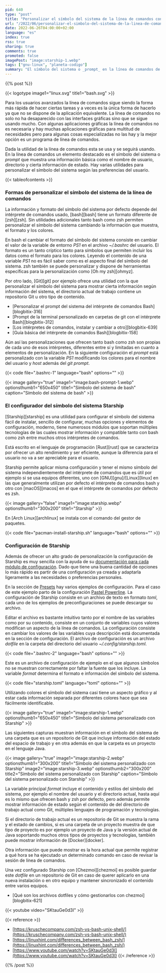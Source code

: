 ```yaml
---
pid: 640
type: "post"
title: "Personalizar el símbolo del sistema de la línea de comandos con Starship"
url: "/2022/06/personalizar-el-simbolo-del-sistema-de-la-linea-de-comandos-con-starship/"
date: 2022-06-26T04:00:00+02:00
language: "es"
index: true
rss: true
sharing: true
comments: true
promoted: false
imagePost: "image:starship-1.webp"
tags: ["gnu-linux", "planeta-codigo"]
summary: "El símbolo del sistema o _prompt_ en la línea de comandos de la terminal precede a la introducción del comando a ejecutar. Los intérpretes de comandos o _shells_ ofrecen un símbolo del sistema por defecto que muestran cierta información y con el formato que sus desarrolladores han elegido. Además de que cada intérprete de comandos tenga uno propio estos son bastante limitados en cuanto a personalización además de utilizar una configuración poco intuitiva. Starship es un personalizador del símbolo del sistema independiente del intérprete de comandos, que ofrece una gran cantidad de módulos para personalizar el símbolo del sistema según el directorio de trabajo actual y cuya configuración es muy intuitiva y está bien documentada."
---
```


{{% post %}}

{{< logotype image1="linux.svg" title1="bash.svg" >}}

Para los usuarios avanzados la línea de comandos sigue siendo la forma más rápida de hacer ciertas tareas y a veces es la única forma de hacerlo ya que no se dispone de la aplicación equivalente. La línea de comandos no solo no ha desaparecido con las interfaces gráficas sino que se sigue usando mucho. Con algunas aplicaciones gráficas la línea de comandos no es necesaria y hay muchas aplicaciones gráficas para multitud de necesidades pero para algunas cosas especializadas no las hay y la mejor opción es un programa de línea de comandos.

Dada la utilidad de la línea de comandos esta se usa y se seguirá usando. En la línea de comandos un elemento destacado es el símbolo del sistema o _prompt_ que muestra una información básica como el nombre de usuario, directorio y cierta información de estado. Hay varias utilidades para personalizar el símbolo del sistema según las preferencias del usuario.

{{< tableofcontents >}}

### Formas de personalizar el símbolo del sistema de la línea de comandos

La información y formato del símbolo del sistema por defecto depende del intérprete de comandos usado, [bash][bash] tiene un formato diferente de [zsh][zsh]. Sin utilidades adicionales tanto bash como zsh permiten personalizar el símbolo del sistema cambiando la información que muestra, el formato y los colores.

En bash el cambiar el formato del símbolo del sistema consiste en cambiar el valor de la variable de entorno _PS1_ en el archivo _~/.bashrc_ del usuario. El formato es un tanto críptico tanto para símbolos que permiten incluir los datos como el formato para los colores. Leyendo el contenido de una variable _PS1_ no es fácil saber como es el aspecto final del símbolo del sistema. zsh también se puede personalizar y dispone de herramientas específicas para la personalización como [Oh my zsh][ohmyz].

Por otro lado, [Git][git] por ejemplo ofrece una utilidad con la que personalizar el símbolo del sistema para mostrar cierta información según información del sistema, el directorio actual de trabajo contiene un repositorio Git u otro tipo de contenido.

* [Personalizar el prompt del sistema del intérprete de comandos Bash][blogbitix-316]
* [Prompt de la terminal personalizado en carpetas de git con el intérprete Bash][blogbitix-312]
* [Los intérpretes de comandos, instalar y cambiar a otro][blogbitix-639]
* [Guía básica del intérprete de comandos Bash][blogbitix-158]

Aún así las personalizaciones que ofrecen tanto bash como zsh son propias de cada uno de esos intérpretes, diferentes entre sí y limitadas en cuanto a elementos de personalización. En la siguiente configuración el _prompt_ está personalizado con la variable _PS1_ modificando los colores para el nombre del usuario y _host_ además del _git prompt_.

{{< code file=".bashrc-1" language="bash" options="" >}}

{{< image
    gallery="true"
    image1="image:bash-prompt-1.webp" optionsthumb1="650x450" title1="Símbolo del sistema de bash"
    caption="Símbolo del sistema de bash" >}}

### El configurador del símbolo del sistema Starship

[Starship][starship] es una utilidad para configurar el símbolo del sistema fácil de instalar, sencillo de configurar, muchas opciones y elementos de configuración, moderno, tiene numerosos módulos que soportan múltiples tecnologías de las cuales mostrar información y compatible tanto con bash como zsh entre muchos otros intérpretes de comandos.

Está escrito en el lenguaje de programación [Rust][rust] que se caracteriza por ofrecer un alto rendimiento y ser eficiente, aunque la diferencia para el usuario no va a ser apreciable para el usuario.

Starship permite aplicar misma configuración y tener el mismo símbolo del sistema independientemente del intérprete de comandos que es útil por ejemplo si se usa equipos diferentes, uno con [GNU][gnu]/[Linux][linux] en las que generalmente utilizan por defecto el intérprete de comandos bash y otro con [macOS][macos] en el que el intérprete de comandos por defecto es zsh.

{{< image
    gallery="false"
    image1="image:starship.webp" optionsthumb1="300x200" title1="Starship" >}}

En [Arch Linux][archlinux] se instala con el comando del gestor de paquetes.

{{< code file="pacman-install-starship.sh" language="bash" options="" >}}

### Configuración de Starship

Además de ofrecer un alto grado de personalización la configuración de Starship es muy sencilla con la ayuda de su [documentación para cada módulo de configuración](https://starship.rs/config/). Dado que tiene una buena cantidad de opciones lo más rápido es partir de una configuración ya creada y adaptarla ligeramente a las necesidades o preferencias personales.

En la sección de [Presets](https://starship.rs/presets/) hay varios ejemplos de configuración. Para el caso de este ejemplo parto de la configuración [Pastel Powerline](https://starship.rs/presets/pastel-powerline.html). La configuración de Starship consiste en un archivo de texto en formato _toml_, cada uno de los ejemplos de preconfiguraciones se puede descargar su archivo.

Editar el archivo es bastante intuitivo tanto por el nombre de las variables como por su contenido, consiste en un conjunto de variables cuyos valores modifican un aspecto de la línea de comandos. La configuración consiste en cambiar los valores de las variables cuya descripción está documentada en la sección de configuración. El archivo de configuración es un archivo _dotfile_ en la carpeta del directorio del usuario _~/.config/starship.toml_.

{{< code file=".bashrc-2" language="bash" options="" >}}

Este es un archivo de configuración de ejemplo en el que algunos símbolos no se muestran correctamente por faltar la fuente que los incluye. La variable _format_ determina el formato e información del símbolo del sistema.

{{< code file="starship.toml" language="toml" options="" >}}

Utilizando colores el símbolo del sistema casi tiene un aspecto gráfico y al estar cada información separada por diferentes colores hace que sea fácilmente identificable.

{{< image
    gallery="true"
    image1="image:starship-1.webp" optionsthumb1="650x450" title1="Símbolo del sistema personalizado con Starship" >}}

Las siguientes capturas muestran información en el símbolo del sistema de una carpeta que es un repositorio de Git que incluye información del estado del espacio de trabajo y en otra además en que la carpeta es un proyecto en el lenguaje Java.

{{< image
    gallery="true"
    image1="image:starship-2.webp" optionsthumb1="300x200" title1="Símbolo del sistema personalizado con Starship"
    image2="image:starship-3.webp" optionsthumb2="300x200" title2="Símbolo del sistema personalizado con Starship"
    caption="Símbolo del sistema personalizado con Starship" >}}

La variable principal _format_ incluye el contenido y estilos del símbolo del sistema, por ejemplo el nombre del usuario y el directorio actual, hasta aquí es lo mismo que ofrecen bash y zsh por defecto, pero además permite mostrar información de estado según el contenido de del directorio de trabajo actual como Git, múltiples lenguajes de programación y tecnologías.

Si el directorio de trabajo actual es un repositorio de Git se muestra la rama y el estado de cambios, si es una carpeta de un proyecto muestra de que tipo de proyecto es por ejemplo un proyecto de Java y la versión actual de Java soportando muchos otros tipos de proyectos y tecnologías, también puede mostrar información de [Docker][docker].

Otra información que puede mostrar es la hora actual que permite registrar a qué hora se ha ejecutado un determinado comando en caso de revisar la sesión de línea de comandos.

Una vez configurado Starship con [Chezmoi][chezmoi] es posible guardar este _dotfile_ en un repositorio de Git en caso de querer aplicarlo en una nueva instalación o en otro equipo y mantener sincronizado el contenido entre varios equipos.

* [Qué son los archivos dotfiles y cómo gestionarlos con chezmoi][blogbitix-621]

{{< youtube
    video="SKtauGe0d3I" >}}

{{< reference >}}
* [https://kruschecompany.com/zsh-vs-bash-unix-shell/](https://kruschecompany.com/zsh-vs-bash-unix-shell/)
* [https://linuxhint.com/differences_between_bash_zsh/](https://linuxhint.com/differences_between_bash_zsh/)
* [https://www.youtube.com/watch?v=SKtauGe0d3I](https://www.youtube.com/watch?v=SKtauGe0d3I)
{{< /reference >}}

{{% /post %}}
